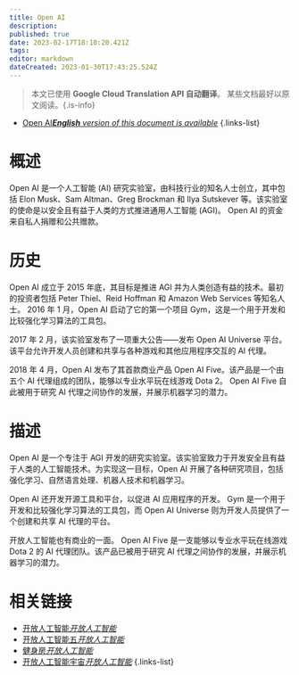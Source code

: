 ```yaml
---
title: Open AI
description: 
published: true
date: 2023-02-17T18:10:20.421Z
tags: 
editor: markdown
dateCreated: 2023-01-30T17:43:25.524Z
---
```


> 本文已使用 **Google Cloud Translation API 自动翻译**。
某些文档最好以原文阅读。{.is-info}
- [Open AI***English** version of this document is available*](/en/Knowledge-base/Dictionary/open-ai)
{.links-list}


# 概述
Open AI 是一个人工智能 (AI) 研究实验室，由科技行业的知名人士创立，其中包括 Elon Musk、Sam Altman、Greg Brockman 和 Ilya Sutskever 等。该实验室的使命是以安全且有益于人类的方式推进通用人工智能 (AGI)。 Open AI 的资金来自私人捐赠和公共赠款。

# 历史
Open AI 成立于 2015 年底，其目标是推进 AGI 并为人类创造有益的技术。最初的投资者包括 Peter Thiel、Reid Hoffman 和 Amazon Web Services 等知名人士。 2016 年 1 月，Open AI 启动了它的第一个项目 Gym，这是一个用于开发和比较强化学习算法的工具包。

2017 年 2 月，该实验室发布了一项重大公告——发布 Open AI Universe 平台。该平台允许开发人员创建和共享与各种游戏和其他应用程序交互的 AI 代理。

2018 年 4 月，Open AI 发布了其首款商业产品 Open AI Five。该产品是一个由五个 AI 代理组成的团队，能够以专业水平玩在线游戏 Dota 2。 Open AI Five 自此被用于研究 AI 代理之间协作的发展，并展示机器学习的潜力。

# 描述
Open AI 是一个专注于 AGI 开发的研究实验室。该实验室致力于开发安全且有益于人类的人工智能技术。为实现这一目标，Open AI 开展了各种研究项目，包括强化学习、自然语言处理、机器人技术和机器学习。

Open AI 还开发开源工具和平台，以促进 AI 应用程序的开发。 Gym 是一个用于开发和比较强化学习算法的工具包，而 Open AI Universe 则为开发人员提供了一个创建和共享 AI 代理的平台。

开放人工智能也有商业的一面。 Open AI Five 是一支能够以专业水平玩在线游戏 Dota 2 的 AI 代理团队。该产品已被用于研究 AI 代理之间协作的发展，并展示机器学习的潜力。

# 相关链接
- [开放人工智能*开放人工智能*](https://openai.com/)
- [开放人工智能五*开放人工智能*](https://openai.com/five/)
- [健身房*开放人工智能*](https://gym.openai.com/)
- [开放人工智能宇宙*开放人工智能*](https://universe.openai.com/)
{.links-list}